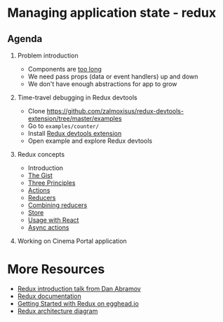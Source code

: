 # Managing application state - redux

## Agenda

1. Problem introduction
   - Components are [too long](https://github.com/msd-code-academy/06-cinema-portal-redux/blob/master/src/PurchasePage.js)
   - We need pass props (data or event handlers) up and down
   - We don't have enough abstractions for app to grow

1. Time-travel debugging in Redux devtools
   - Clone https://github.com/zalmoxisus/redux-devtools-extension/tree/master/examples
   - Go to `examples/counter/`
   - Install [Redux devtools extension](https://chrome.google.com/webstore/detail/redux-devtools/lmhkpmbekcpmknklioeibfkpmmfibljd)
   - Open example and explore Redux devtools

1. Redux concepts
   - Introduction
   - [The Gist](http://redux.js.org/#the-gist)
   - [Three Principles](http://redux.js.org/docs/introduction/ThreePrinciples.html)
   - [Actions](http://redux.js.org/docs/basics/Actions.html)
   - [Reducers](http://redux.js.org/docs/basics/Reducers.html)
   - [Combining reducers](http://redux.js.org/docs/api/combineReducers.html)
   - [Store](http://redux.js.org/docs/basics/Store.html)
   - [Usage with React](http://redux.js.org/docs/basics/UsageWithReact.html#presentational-and-container-components)
   - [Async actions](http://redux.js.org/docs/advanced/AsyncActions.html#actionsjs)

1. Working on Cinema Portal application

# More Resources

- [Redux introduction talk from Dan Abramov](https://www.youtube.com/watch?v=xsSnOQynTHs)
- [Redux documentation](http://redux.js.org/)
- [Getting Started with Redux on egghead.io](https://egghead.io/courses/getting-started-with-redux)
- [Redux architecture diagram](https://staltz.com/img/redux-unidir-ui-arch.jpg)
